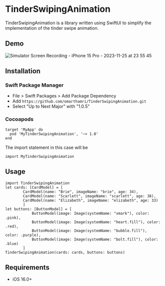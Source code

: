 # TinderSwipingAnimation
TinderSwipingAnimation is a library written using SwiftUI to simplify the implementation of the tinder swipe animation.
## Demo
![Simulator Screen Recording - iPhone 15 Pro - 2023-11-25 at 23 55 45](https://github.com/omarthamri/TinderSwipingAnimation/assets/39087448/e9d46a1d-f2a1-489b-98df-51b509d02adf)
## Installation
### Swift Package Manager
* File > Swift Packages > Add Package Dependency
* Add ```https://github.com/omarthamri/TinderSwipingAnimation.git```
* Select "Up to Next Major" with "1.0.5"
### Cocoapods
```
target 'MyApp' do
  pod 'MyTinderSwipingAnimation', '~> 1.0'
end
```
The import statement in this case will be
```
import MyTinderSwipingAnimation
```
## Usage
```
import TinderSwipingAnimation
let cards: [CardModel] = [
        CardModel(name: "Brie", imageName: "brie", age: 34),
        CardModel(name: "Scarlett", imageName: "scarlett", age: 38),
        CardModel(name: "Elizabeth", imageName: "elizabeth", age: 33)
        ]
let buttons: [ButtonModel] = [
            ButtonModel(image: Image(systemName: "xmark"), color: .pink),
            ButtonModel(image: Image(systemName: "heart.fill"), color: .red),
            ButtonModel(image: Image(systemName: "bubble.fill"), color: .purple),
            ButtonModel(image: Image(systemName: "bolt.fill"), color: .blue)
        ]
TinderSwipingAnimation(cards: cards, buttons: buttons)
```
## Requirements
* iOS 16.0+
